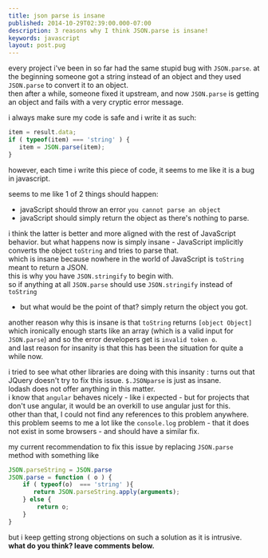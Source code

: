 ```yaml
---
title: json parse is insane
published: 2014-10-29T02:39:00.000-07:00
description: 3 reasons why I think JSON.parse is insane!
keywords: javascript
layout: post.pug
---
```


every project i've been in so far had the same stupid bug with `JSON.parse`.
at the beginning someone got a string instead of an object and they used `JSON.parse` to convert it to an object.  
then after a while, someone fixed it upstream, and now `JSON.parse` is getting an object and fails with a very cryptic error message.  

i always make sure my code is safe and i write it as such:

```javascript
item = result.data;
if ( typeof(item) === 'string' ) {   
   item = JSON.parse(item);  
}  
```

however, each time i write this piece of code, it seems to me like it is a bug in javascript.

seems to me like 1 of 2 things should happen:

*   javaScript should throw an error `you cannot parse an object`
*   javaScript should simply return the object as there's nothing to parse.


i think the latter is better and more aligned with the rest of JavaScript behavior.
but what happens now is simply insane - JavaScript implicitly converts the object `toString` and tries to parse that.  
which is insane because nowhere in the world of JavaScript is `toString` meant to return a JSON.  
this is why you have `JSON.stringify` to begin with.  
so if anything at all `JSON.parse` should use `JSON.stringify` instead of `toString`  
- but what would be the point of that? simply return the object you got.

another reason why this is insane is that `toString` returns `[object Object]`
which ironically enough starts like an array (which is a valid input for `JSON.parse`) and so the error developers get is `invalid token o`.  
and last reason for insanity is that this has been the situation for quite a while now.  

i tried to see what other libraries are doing with this insanity :
turns out that JQuery doesn't try to fix this issue. `$.JSONparse` is just as insane.  
lodash does not offer anything in this matter.  
i know that `angular` behaves nicely - like i expected - but for projects that don't use angular, it would be an overkill to use angular just for this.  
other than that, I could not find any references to this problem anywhere.  
this problem seems to me a lot like the `console.log` problem - that it does not exist in some browsers - and should have a similar fix.  

my current recommendation to fix this issue by replacing `JSON.parse` method with something like

```javascript
JSON.parseString = JSON.parse  
JSON.parse = function ( o ) {  
    if ( typeof(o)  === 'string' ){   
       return JSON.parseString.apply(arguments);  
    } else {   
        return o;   
    }    
}  
```


but i keep getting strong objections on such a solution as it is intrusive. **what do you think? leave comments below.**
